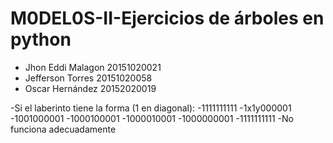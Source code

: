 # M0DEL0S-II-Ejercicios de árboles en python

- Jhon Eddi Malagon 20151020021 
- Jefferson Torres 20151020058 
- Oscar Hernández 20152020019

-Si el laberinto tiene la forma (1 en diagonal):
-1111111111
-1x1y000001
-1001000001
-1000100001
-1000010001
-1000000001
-1111111111
-No funciona adecuadamente
